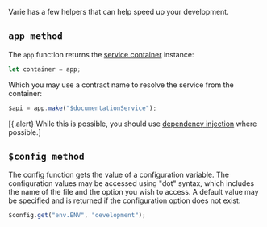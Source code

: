 Varie has a few helpers that can help speed up your development.

## `app method`

The `app` function returns the [service container](/docs/{{version}}/container) instance:

```js
let container = app;
```

Which you may use a contract name to resolve the service from the container:

```js
$api = app.make("$documentationService");
```

[{.alert} While this is possible, you should use [dependency injection](/docs/{{version}}/dependency-injection) where possible.]

## `$config method`

The config function gets the value of a configuration variable.
The configuration values may be accessed using "dot" syntax, which includes the name of the file and the option you wish to access.
A default value may be specified and is returned if the configuration option does not exist:

```js
$config.get("env.ENV", "development");
```
